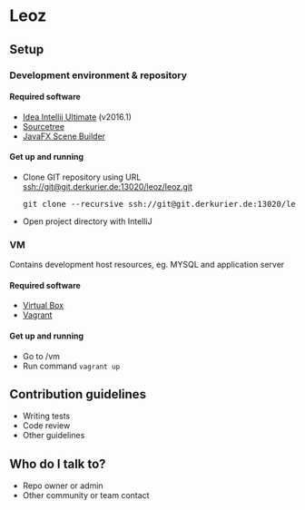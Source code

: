 # Leoz #

## Setup ##

### Development environment & repository ###

#### Required software ####
* [Idea Intellij Ultimate](https://www.jetbrains.com/idea/) (v2016.1)
* [Sourcetree](https://www.atlassian.com/software/sourcetree)
* [JavaFX Scene Builder](http://gluonhq.com/open-source/scene-builder/)

#### Get up and running ####
* Clone GIT repository using URL [ssh://git@git.derkurier.de:13020/leoz/leoz.git](ssh://git@git.derkurier.de:13020/leoz/leoz.git)
  <pre>git clone --recursive ssh://git@git.derkurier.de:13020/leoz/leoz.git leoz</pre>
* Open project directory with IntelliJ

### VM ###
Contains development host resources, eg. MYSQL and application server

#### Required software ####
* [Virtual Box](https://www.virtualbox.org)
* [Vagrant](http://www.vagrantup.com)

#### Get up and running ####
* Go to <project directory>/vm
* Run command `vagrant up`

## Contribution guidelines ##

* Writing tests
* Code review
* Other guidelines

## Who do I talk to? ##

* Repo owner or admin
* Other community or team contact